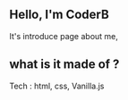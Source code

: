 ## Hello, I'm CoderB

It's introduce page about me,

## what is it made of ?

Tech : html, css, Vanilla.js
